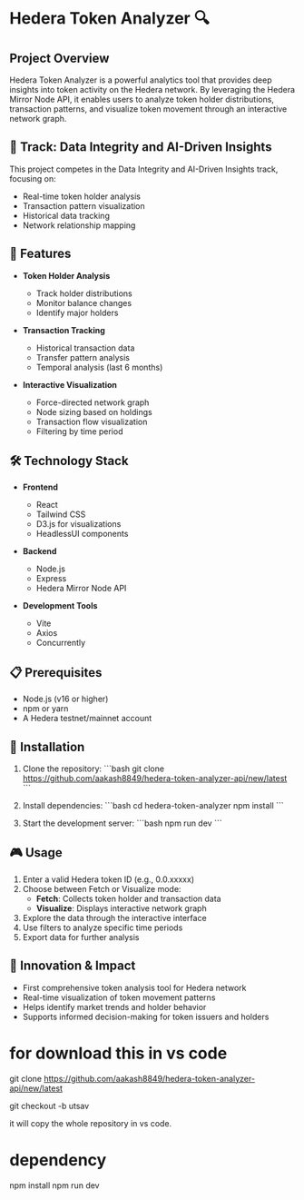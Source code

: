 # Hedera Token Analyzer 🔍

## Project Overview

Hedera Token Analyzer is a powerful analytics tool that provides deep insights into token activity on the Hedera network. By leveraging the Hedera Mirror Node API, it enables users to analyze token holder distributions, transaction patterns, and visualize token movement through an interactive network graph.


## 🎯 Track: Data Integrity and AI-Driven Insights

This project competes in the Data Integrity and AI-Driven Insights track, focusing on:
- Real-time token holder analysis
- Transaction pattern visualization
- Historical data tracking
- Network relationship mapping

## 🚀 Features

- **Token Holder Analysis**
  - Track holder distributions
  - Monitor balance changes
  - Identify major holders

- **Transaction Tracking**
  - Historical transaction data
  - Transfer pattern analysis
  - Temporal analysis (last 6 months)

- **Interactive Visualization**
  - Force-directed network graph
  - Node sizing based on holdings
  - Transaction flow visualization
  - Filtering by time period


## 🛠️ Technology Stack

- **Frontend**
  - React
  - Tailwind CSS
  - D3.js for visualizations
  - HeadlessUI components

- **Backend**
  - Node.js
  - Express
  - Hedera Mirror Node API

- **Development Tools**
  - Vite
  - Axios
  - Concurrently

## 📋 Prerequisites

- Node.js (v16 or higher)
- npm or yarn
- A Hedera testnet/mainnet account

## 🔧 Installation

1. Clone the repository:
\`\`\`bash
git clone https://github.com/aakash8849/hedera-token-analyzer-api/new/latest
\`\`\`

2. Install dependencies:
\`\`\`bash
cd hedera-token-analyzer
npm install
\`\`\`

3. Start the development server:
\`\`\`bash
npm run dev
\`\`\`

## 🎮 Usage

1. Enter a valid Hedera token ID (e.g., 0.0.xxxxx)
2. Choose between Fetch or Visualize mode:
   - **Fetch**: Collects token holder and transaction data
   - **Visualize**: Displays interactive network graph
3. Explore the data through the interactive interface
4. Use filters to analyze specific time periods
5. Export data for further analysis

## 🌟 Innovation & Impact

- First comprehensive token analysis tool for Hedera network
- Real-time visualization of token movement patterns
- Helps identify market trends and holder behavior
- Supports informed decision-making for token issuers and holders


# for download this in vs code 

git clone https://github.com/aakash8849/hedera-token-analyzer-api/new/latest

git checkout -b utsav

it will copy the whole repository in vs code.

# dependency

npm install
npm run dev
